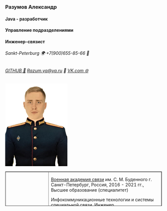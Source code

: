 ### Разумов Александр

#### Java - разработчик

#### Управление подразделениями

#### Инженер-связист

###### Sankt-Peterburg 🌍 +7(900)655-85-66 📱

###### [GITHUB 💼](https://github.com/Razum4e) Razum.ya@ya.ru 📧 [VK.com 🌐](https://vk.com/id.razum)

<!-- Фото -->
<p><img src="img/photo.jpg" alt="" width="200" height="265" /></p>

<!-- Таблица -->
<table style="border-collapse: collapse; width: 100%; height: 111px;" border="1">
<tbody>
<tr style="height: 55px;">
<td style="width: 27.5828%; text-align: center; height: 55px;">
<h3>Образование</h3>
</td>
<td style="width: 72.4172%; height: 55px;">
<p id="orgHeaderTitle"><a href="https://vas.mil.ru/">Военная академия связи</a> им. С. М. Буденного г. Санкт-Петербург, Россия, 2016 - 2021 гг., Высшее образование (специалитет)</p>
<p>Инфокоммуникационные технологии и системы специальной связи, Инженер</p>
<hr />
<p>Образовательная платформа "<a href="https://netology.ru/">Нетология</a>" 2021-2022 гг., Дополнительное образование</p>
<p>Java-разработчик</p>
</td>
</tr>
<tr style="height: 46px;">
<td style="width: 27.5828%; height: 46px;">
<h3 style="text-align: center;">Работа</h3>
</td>
<td style="width: 72.4172%; height: 46px;">
<p>Военнослужащий по контракту ВВС ПВО Балт. Флота, Июнь 2021 - н.в.</p>
<p>Инженер-связист, Заместитель командира роты связи</p>
</td>
</tr>
<tr>
<td style="width: 27.5828%;">
<h3 style="text-align: center;">Навыки</h3>
</td>
<td style="width: 72.4172%;">
<ul>
<li>Основы Java</li>
<li>IDEA</li>
<li>Основы ООП</li>
<li>Java-коллекции</li>
<li>Git</li>
<li>Основы алгоритмов</li>
<li>Java Core</li>
<li>Maven/Gradle</li>
<li>и т.д.</li>
</ul>
</td>
</tr>
<tr>
<td style="width: 27.5828%;">
<h3 style="text-align: center;">&nbsp;</h3>
</td>
<td style="width: 72.4172%;">
<ul>
<li>Основы построения инф. систем и сетей</li>
<li>Тех. обеспечение связи и автоматизации</li>
<li>Защита инф. сетей</li>
<li>Основы криптографической защиты информации</li>
<li>Сети связи и системы коммутации</li>
<li>Управление подразделениями</li>
<li>Работа на средствах связи</li>
<li>и т.д.</li>
</ul>
</td>
</tr>
<tr>
<td style="width: 27.5828%;">
<h3 style="text-align: center;">Качества</h3>
</td>
<td style="width: 72.4172%;">
<ul>
<li>Ответственность</li>
<li>Стрессоустойчивость</li>
<li>Коммуникабельность</li>
<li>Упорство</li>
<li>Умение работать в команде</li>
<li>Аналитический склад ума</li>
<li>и т.д.</li>
</ul>
</td>
</tr>
<tr>
<td style="width: 27.5828%;">
<h3 style="text-align: center;">Интересы</h3>
</td>
<td style="width: 72.4172%;">
<ul>
<li>Профессиональные интересы по связи</li>
<li>Frontend/Backend разработка</li>
<li>Автомобильное дело</li>
<li>Семья</li>
<li>и т.д.</li>
</ul>
</td>
</tr>
<tr>
<td style="width: 27.5828%;">
<h3 style="text-align: center;">Цели</h3>
</td>
<td style="width: 72.4172%;">
<ul>
<li>Достичь уровня Java Senior Developer</li>
</ul>
</td>
</tr>
</tbody>
</table>
<p>&nbsp;</p>